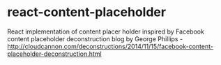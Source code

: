 # react-content-placeholder
React implementation of content placer holder inspired by Facebook content placeholder deconstruction blog by George Phillips - http://cloudcannon.com/deconstructions/2014/11/15/facebook-content-placeholder-deconstruction.html
